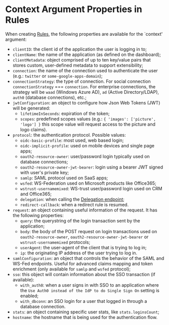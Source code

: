 # Context Argument Properties in Rules

When creating [Rules](/rules), the following properties are available for the `context' argument:

* `clientID`: the client id of the application the user is logging in to;
* `clientName`: the name of the application (as defined on the dashboard);
* `clientMetadata`: object comprised of up to ten key/value pairs that stores custom, user-defined metadata to support extensibility;
* `connection`: the name of the connection used to authenticate the user (e.g.: `twitter` or `some-google-apps-domain`);
* `connectionStrategy`: the type of connection. For social connection `connectionStrategy` === `connection`. For enterprise connections, the strategy will be `waad` (Windows Azure AD), `ad` (Active Directory/LDAP), `auth0` (database connections), etc.;
* `jwtConfiguration`: an object to configure how Json Web Tokens (JWT) will be generated:
  * `lifetimeInSeconds`: expiration of the token;
  * `scopes`: predefined scopes values (e.g.: `{ 'images': ['picture', 'logo'] }` this scope value will request access to the picture and logo claims).
* `protocol`: the authentication protocol. Possible values:
  * `oidc-basic-profile`: most used, web based login;
  * `oidc-implicit-profile`: used on mobile devices and single page apps;
  * `oauth2-resource-owner`: user/password login typically used on database connections;
  * `oauth2-resource-owner-jwt-bearer`: login using a bearer JWT signed with user's private key;
  * `samlp`: SAML protocol used on SaaS apps;
  * `wsfed`: WS-Federation used on Microsoft products like Office365;
  * `wstrust-usernamemixed`: WS-trust user/password login used on CRM and Office365;
  * `delegation`: when calling the [Delegation endpoint](/auth-api#delegated);
  * `redirect-callback`: when a redirect rule is resumed.
* `request`: an object containing useful information of the request. It has the following properties:
  * `query`: the querystring of the login transaction sent by the application;
  * `body`: the body of the POST request on login transactions used on `oauth2-resource-owner`, `oauth2-resource-owner-jwt-bearer` or `wstrust-usernamemixed` protocols;
  * `userAgent`: the user-agent of the client that is trying to log in;
  * `ip`: the originating IP address of the user trying to log in.
* `samlConfiguration`: an object that controls the behavior of the SAML and WS-Fed endpoints. Useful for advanced claims mapping and token enrichment (only available for `samlp` and `wsfed` protocol);
* `sso`: this object will contain information about the SSO transaction (if available):
  * `with_auth0`: when a user signs in with SSO to an application where the `Use Auth0 instead of the IdP to do Single Sign On` setting is enabled;
  * `with_dbconn`: an SSO login for a user that logged in through a database connection.
* `stats`: an object containing specific user stats, like `stats.loginsCount`;
* `hostname`: the hostname that is being used for the authentication flow.

